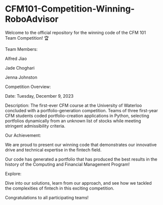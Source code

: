 # CFM101-Competition-Winning-RoboAdvisor
Welcome to the official repository for the winning code of the CFM 101 Team Competition! 🏆

Team Members:

Alfred Jiao

Jade Choghari

Jenna Johnston

Competition Overview:

Date: Tuesday, December 9, 2023

Description: The first-ever CFM course at the University of Waterloo concluded with a portfolio-generation competition. Teams of three first-year CFM students coded portfolio-creation applications in Python, selecting portfolios dynamically from an unknown list of stocks while meeting stringent admissibility criteria.

Our Achievement:


We are proud to present our winning code that demonstrates our innovative drive and technical expertise in the fintech field.

Our code has generated a portfolio that has produced the best results in the history of the Computing and Financial Management Program!


Explore:

Dive into our solutions, learn from our approach, and see how we tackled the complexities of fintech in this exciting competition.


Congratulations to all participating teams!
